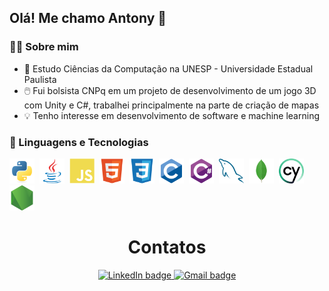 ## Olá! Me chamo Antony 👋

### 👨‍💻 Sobre mim
- 📖 Estudo Ciências da Computação na UNESP - Universidade Estadual Paulista
- 🖱️ Fui bolsista CNPq em um projeto de desenvolvimento de um jogo 3D com Unity e C#, trabalhei principalmente na parte de criação de mapas
- 💡 Tenho interesse em desenvolvimento de software e machine learning


### 🤖 Linguagens e Tecnologias
<div>
  
  <img src="https://raw.githubusercontent.com/devicons/devicon/6910f0503efdd315c8f9b858234310c06e04d9c0/icons/python/python-original.svg" title="Python" alt="Python" height="40" width="40" />&nbsp;
  <img src="https://raw.githubusercontent.com/devicons/devicon/6910f0503efdd315c8f9b858234310c06e04d9c0/icons/java/java-original.svg" title="Java" alt="Java" height="40" width="40" />&nbsp;
  <img src="https://raw.githubusercontent.com/devicons/devicon/6910f0503efdd315c8f9b858234310c06e04d9c0/icons/javascript/javascript-plain.svg" title="JavaScript" alt="JavaScript" height="40" width="40" />&nbsp;
  <img src="https://raw.githubusercontent.com/devicons/devicon/6910f0503efdd315c8f9b858234310c06e04d9c0/icons/html5/html5-original.svg" title="HTML5" alt="HTML5" height="40" width="40" />&nbsp;
  <img src="https://raw.githubusercontent.com/devicons/devicon/6910f0503efdd315c8f9b858234310c06e04d9c0/icons/css3/css3-original.svg" title="CSS3" alt="CSS3" height="40" width="40" />&nbsp;
  <img src="https://raw.githubusercontent.com/devicons/devicon/6910f0503efdd315c8f9b858234310c06e04d9c0/icons/c/c-original.svg" title="C" alt="C" height="40" width="40" />&nbsp;
  <img src="https://raw.githubusercontent.com/devicons/devicon/6910f0503efdd315c8f9b858234310c06e04d9c0/icons/csharp/csharp-original.svg" title="C#" alt="C#" height="40" width="40" />&nbsp;
  <img src="https://raw.githubusercontent.com/devicons/devicon/6910f0503efdd315c8f9b858234310c06e04d9c0/icons/mysql/mysql-original.svg" title="MySQL" alt="MySQL" height="40" width="40" />&nbsp;
  <img src="https://raw.githubusercontent.com/devicons/devicon/6910f0503efdd315c8f9b858234310c06e04d9c0/icons/mongodb/mongodb-original.svg" title="Mongo" alt="MongoDB" height="40" width="40" />&nbsp;
  <img src="https://raw.githubusercontent.com/devicons/devicon/6910f0503efdd315c8f9b858234310c06e04d9c0/icons/cypressio/cypressio-original.svg" title="Cypress" alt="Cypress" height="40" width="40" />&nbsp;
  <img src="https://raw.githubusercontent.com/devicons/devicon/6910f0503efdd315c8f9b858234310c06e04d9c0/icons/nodejs/nodejs-original.svg" title="NodeJS" alt="NodeJS" height="40" width="40" />&nbsp;
</div>


<div id="badges" align="center">
  <h1>Contatos</h1>
  <a href="https://www.linkedin.com/in/antony-mp/">
    <img src="https://img.shields.io/badge/LinkedIn-blue?logo=linkedin&logoColor=white&style=for-the-badge" alt="LinkedIn badge" />
  </a>
  <a href="mailto:antonypereira.contato@gmail.com">  
    <img src="https://img.shields.io/badge/Gmail-red?style=for-the-badge&logo=gmail&logoColor=white" alt="Gmail badge" />
  </a>
</div>

